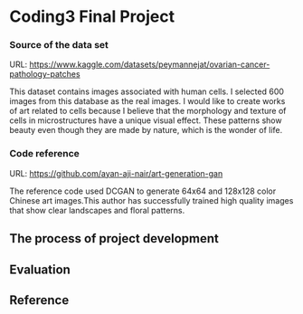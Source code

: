 # Coding3 Final Project
### Source of the data set
URL: https://www.kaggle.com/datasets/peymannejat/ovarian-cancer-pathology-patches

This dataset contains images associated with human cells. I selected 600 images from this database as the real images. I would like to create works of art related to cells because I believe that the morphology and texture of cells in microstructures have a unique visual effect. These patterns show beauty even though they are made by nature, which is the wonder of life.

### Code reference
URL: https://github.com/ayan-aji-nair/art-generation-gan

The reference code used DCGAN to generate 64x64 and 128x128 color Chinese art images.This author has successfully trained high quality images that show clear landscapes and floral patterns.

## The process of project development
## Evaluation
## Reference
